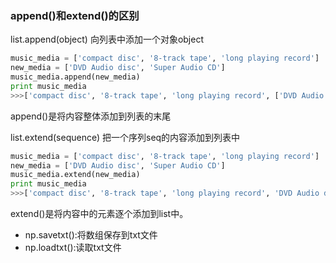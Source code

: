 ### append()和extend()的区别

list.append(object) 向列表中添加一个对象object

```python
music_media = ['compact disc', '8-track tape', 'long playing record']
new_media = ['DVD Audio disc', 'Super Audio CD']
music_media.append(new_media)
print music_media
>>>['compact disc', '8-track tape', 'long playing record', ['DVD Audio disc', 'Super Audio CD']]
```

append()是将内容整体添加到列表的末尾



list.extend(sequence) 把一个序列seq的内容添加到列表中

```python
music_media = ['compact disc', '8-track tape', 'long playing record']
new_media = ['DVD Audio disc', 'Super Audio CD']
music_media.extend(new_media)
print music_media
>>>['compact disc', '8-track tape', 'long playing record', 'DVD Audio disc', 'Super Audio CD']
```

extend()是将内容中的元素逐个添加到list中。



* np.savetxt():将数组保存到txt文件
* np.loadtxt():读取txt文件